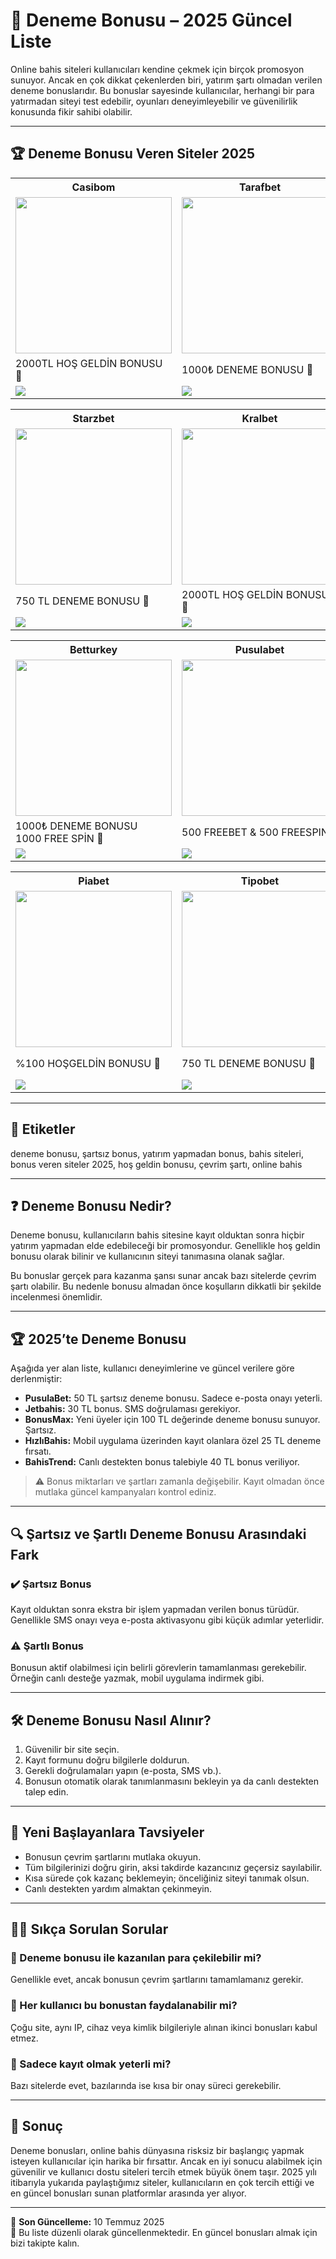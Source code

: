<!--
title: Deneme Bonusu - 2025
description: 2025 yılında yatırım yapmadan bonus veren en güvenilir deneme bonusu sitelerini listeledik. Şartsız bonuslar, üyelik şartları ve daha fazlası bu rehberde!
keywords: deneme bonusu, şartsız bonus, bahis siteleri, yatırım yapmadan bonus, bonus veren siteler 2025
author: Bonus Rehberi
-->

# 🎯 Deneme Bonusu – 2025 Güncel Liste

Online bahis siteleri kullanıcıları kendine çekmek için birçok promosyon sunuyor. Ancak en çok dikkat çekenlerden biri, yatırım şartı olmadan verilen deneme bonuslarıdır. Bu bonuslar sayesinde kullanıcılar, herhangi bir para yatırmadan siteyi test edebilir, oyunları deneyimleyebilir ve güvenilirlik konusunda fikir sahibi olabilir.

---

<h2>🏆 Deneme Bonusu Veren Siteler 2025</h2>

<!-- 1. SATIR -->
<table>
  <tr>
    <th>Casibom</th>
    <th>Tarafbet</th>
    <th>Sahabet</th>
  </tr>
  <tr>
    <td><a href="https://shortlinkapp.com/casiboms" target="_blank"><img src="https://resmim.net/cdn/2025/07/02/TPU7v3.jpg" width="250" /></a></td>
    <td><a href="https://cutt.ly/7rWja0JT" target="_blank"><img src="https://resmim.net/cdn/2025/06/17/TiXCEi.jpg" width="250" /></a></td>
    <td><a href="https://cutt.ly/nrvXgVNa" target="_blank"><img src="https://resmim.net/cdn/2025/06/01/Td5It3.jpg" width="250" /></a></td>
  </tr>
  <tr>
    <td>2000TL HOŞ GELDİN BONUSU 🎁</td>
    <td>1000₺ DENEME BONUSU 🎁</td>
    <td>1000 TL DENEME BONUSU 🎁</td>
  </tr>
  <tr>
    <td><a href="https://shortlinkapp.com/casiboms" target="_blank"><img src="https://img.shields.io/badge/Bonusu_Al-Hemen_Tıkla-FF4500?style=for-the-badge&logoColor=white" /></a></td>
    <td><a href="https://cutt.ly/7rWja0JT" target="_blank"><img src="https://img.shields.io/badge/Bonusu_Al-Hemen_Tıkla-800000?style=for-the-badge&logoColor=white" /></a></td>
    <td><a href="https://cutt.ly/nrvXgVNa" target="_blank"><img src="https://img.shields.io/badge/Bonusu_Al-Hemen_Tıkla-006400?style=for-the-badge&logoColor=white" /></a></td>
  </tr>
</table>

<!-- 2. SATIR -->
<table>
  <tr>
    <th>Starzbet</th>
    <th>Kralbet</th>
    <th>Onwin</th>
  </tr>
  <tr>
    <td><a href="https://cutt.ly/wrTIy45j" target="_blank"><img src="https://resmim.net/cdn/2025/07/02/TLaBlc.jpg" width="250" /></a></td>
    <td><a href="https://cutt.ly/KrQnVYMx" target="_blank"><img src="https://resmim.net/cdn/2025/06/14/T1NfO3.jpg" width="250" /></a></td>
    <td><a href="https://cutt.ly/orbqkTFX" target="_blank"><img src="https://resmim.net/cdn/2025/06/01/Td5BpZ.jpg" width="250" /></a></td>
  </tr>
  <tr>
    <td>750 TL DENEME BONUSU 🎁</td>
    <td>2000TL HOŞ GELDİN BONUSU 🎁</td>
    <td>750 TL DENEME BONUSU 🎁</td>
  </tr>
  <tr>
    <td><a href="https://cutt.ly/wrTIy45j" target="_blank"><img src="https://img.shields.io/badge/Bonusu_Al-Hemen_Tıkla-00CED1?style=for-the-badge&logoColor=black" /></a></td>
    <td><a href="https://cutt.ly/KrQnVYMx" target="_blank"><img src="https://img.shields.io/badge/Bonusu_Al-Hemen_Tıkla-FFD700?style=for-the-badge&logoColor=black" /></a></td>
    <td><a href="https://cutt.ly/orbqkTFX" target="_blank"><img src="https://img.shields.io/badge/Bonusu_Al-Hemen_Tıkla-800080?style=for-the-badge&logoColor=white" /></a></td>
  </tr>
</table>

<!-- 3. SATIR -->
<table>
  <tr>
    <th>Betturkey</th>
    <th>Pusulabet</th>
    <th>Xslot</th>
  </tr>
  <tr>
    <td><a href="https://cutt.ly/NrEughv5" target="_blank"><img src="https://resmim.net/cdn/2025/06/21/TxCEoF.jpg" width="250" /></a></td>
    <td><a href="https://cutt.ly/yrQsgejE" target="_blank"><img src="https://resmim.net/cdn/2025/06/12/TrcooW.jpg" width="250" /></a></td>
    <td><a href="https://cutt.ly/crEuEsEx" target="_blank"><img src="https://resmim.net/cdn/2025/06/21/TxCkZC.jpg" width="250" /></a></td>
  </tr>
  <tr>
    <td>1000₺ DENEME BONUSU <br> 1000 FREE SPİN 🎁</td>
    <td>500 FREEBET & 500 FREESPIN 🎁</td>
    <td>1000₺ DENEME BONUSU <br> 1000 FREE SPİN 🎁</td>
  </tr>
  <tr>
    <td><a href="https://cutt.ly/NrEughv5" target="_blank"><img src="https://img.shields.io/badge/Bonusu_Al-Hemen_Tıkla-FF6600?style=for-the-badge&logoColor=white" /></a></td>
    <td><a href="https://cutt.ly/yrQsgejE" target="_blank"><img src="https://img.shields.io/badge/Bonusu_Al-Hemen_Tıkla-FFC107?style=for-the-badge&logoColor=white" /></a></td>
    <td><a href="https://cutt.ly/crEuEsEx" target="_blank"><img src="https://img.shields.io/badge/Bonusu_Al-Hemen_Tıkla-1E90FF?style=for-the-badge&logoColor=white" /></a></td>
  </tr>
</table>

<!-- 4. SATIR -->
<table>
  <tr>
    <th>Piabet</th>
    <th>Tipobet</th>
    <th>Bizbet</th>
  </tr>
  <tr>
    <td><a href="https://piatrack1.com/ajhlajjz" target="_blank"><img src="https://resmim.net/cdn/2025/06/22/TOZgTG.jpg" width="250" /></a></td>
    <td><a href="https://cutt.ly/xrvbv2wY" target="_blank"><img src="https://resmim.net/cdn/2025/06/01/Td5w0c.jpg" width="250" /></a></td>
    <td><a href="https://refpa7480988.top/L?tag=d_4420769m_62079c_&site=4420769&ad=62079" target="_blank"><img src="https://resmim.net/cdn/2025/06/08/Tbkxd1.jpg" width="250" /></a></td>
  </tr>
  <tr>
    <td>%100 HOŞGELDİN BONUSU 🎁</td>
    <td>750 TL DENEME BONUSU 🎁</td>
    <td>%100 HOŞGELDİN BONUSU <br> 3000 TL 🎁</td>
  </tr>
  <tr>
    <td><a href="https://piatrack1.com/ajhlajjz" target="_blank"><img src="https://img.shields.io/badge/Bonusu_Al-Hemen_Tıkla-32CD32?style=for-the-badge&logoColor=white" /></a></td>
    <td><a href="https://cutt.ly/xrvbv2wY" target="_blank"><img src="https://img.shields.io/badge/Bonusu_Al-Hemen_Tıkla-00CED1?style=for-the-badge&logoColor=black" /></a></td>
    <td><a href="https://refpa7480988.top/L?tag=d_4420769m_62079c_&site=4420769&ad=62079" target="_blank"><img src="https://img.shields.io/badge/Bonusu_Al-Hemen_Tıkla-FF6600?style=for-the-badge&logoColor=white" /></a></td>
  </tr>
</table>

---

## 🔖 Etiketler

deneme bonusu, şartsız bonus, yatırım yapmadan bonus, bahis siteleri, bonus veren siteler 2025, hoş geldin bonusu, çevrim şartı, online bahis

---

## ❓ Deneme Bonusu Nedir?

Deneme bonusu, kullanıcıların bahis sitesine kayıt olduktan sonra hiçbir yatırım yapmadan elde edebileceği bir promosyondur. Genellikle hoş geldin bonusu olarak bilinir ve kullanıcının siteyi tanımasına olanak sağlar.

Bu bonuslar gerçek para kazanma şansı sunar ancak bazı sitelerde çevrim şartı olabilir. Bu nedenle bonusu almadan önce koşulların dikkatli bir şekilde incelenmesi önemlidir.

---

## 🏆 2025’te Deneme Bonusu

Aşağıda yer alan liste, kullanıcı deneyimlerine ve güncel verilere göre derlenmiştir:

- **PusulaBet:** 50 TL şartsız deneme bonusu. Sadece e-posta onayı yeterli.
- **Jetbahis:** 30 TL bonus. SMS doğrulaması gerekiyor.
- **BonusMax:** Yeni üyeler için 100 TL değerinde deneme bonusu sunuyor. Şartsız.
- **HızlıBahis:** Mobil uygulama üzerinden kayıt olanlara özel 25 TL deneme fırsatı.
- **BahisTrend:** Canlı destekten bonus talebiyle 40 TL bonus veriliyor.

> ⚠️ Bonus miktarları ve şartları zamanla değişebilir. Kayıt olmadan önce mutlaka güncel kampanyaları kontrol ediniz.

---

## 🔍 Şartsız ve Şartlı Deneme Bonusu Arasındaki Fark

### ✔️ Şartsız Bonus

Kayıt olduktan sonra ekstra bir işlem yapmadan verilen bonus türüdür. Genellikle SMS onayı veya e-posta aktivasyonu gibi küçük adımlar yeterlidir.

### ⚠️ Şartlı Bonus

Bonusun aktif olabilmesi için belirli görevlerin tamamlanması gerekebilir. Örneğin canlı desteğe yazmak, mobil uygulama indirmek gibi.

---

## 🛠️ Deneme Bonusu Nasıl Alınır?

1. Güvenilir bir site seçin.  
2. Kayıt formunu doğru bilgilerle doldurun.  
3. Gerekli doğrulamaları yapın (e-posta, SMS vb.).  
4. Bonusun otomatik olarak tanımlanmasını bekleyin ya da canlı destekten talep edin.

---

## 👥 Yeni Başlayanlara Tavsiyeler

- Bonusun çevrim şartlarını mutlaka okuyun.  
- Tüm bilgilerinizi doğru girin, aksi takdirde kazancınız geçersiz sayılabilir.  
- Kısa sürede çok kazanç beklemeyin; önceliğiniz siteyi tanımak olsun.  
- Canlı destekten yardım almaktan çekinmeyin.

---

## 🙋‍♂️ Sıkça Sorulan Sorular

### 💬 Deneme bonusu ile kazanılan para çekilebilir mi?

Genellikle evet, ancak bonusun çevrim şartlarını tamamlamanız gerekir.

### 💬 Her kullanıcı bu bonustan faydalanabilir mi?

Çoğu site, aynı IP, cihaz veya kimlik bilgileriyle alınan ikinci bonusları kabul etmez.

### 💬 Sadece kayıt olmak yeterli mi?

Bazı sitelerde evet, bazılarında ise kısa bir onay süreci gerekebilir.

---

## 📌 Sonuç

Deneme bonusları, online bahis dünyasına risksiz bir başlangıç yapmak isteyen kullanıcılar için harika bir fırsattır. Ancak en iyi sonucu alabilmek için güvenilir ve kullanıcı dostu siteleri tercih etmek büyük önem taşır. 2025 yılı itibarıyla yukarıda paylaştığımız siteler, kullanıcıların en çok tercih ettiği ve en güncel bonusları sunan platformlar arasında yer alıyor.

---

📅 **Son Güncelleme:** 10 Temmuz 2025  
🔄 Bu liste düzenli olarak güncellenmektedir. En güncel bonusları almak için bizi takipte kalın.
